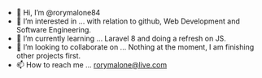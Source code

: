 - 👋 Hi, I’m @rorymalone84
- 👀 I’m interested in ... with relation to github, Web Development and Software Engineering.
- 🌱 I’m currently learning ... Laravel 8 and doing a refresh on JS.
- 💞️ I’m looking to collaborate on ... Nothing at the moment, I am finishing other projects first.
- 📫 How to reach me ... rorymalone@live.com

<!---
rorymalone84/rorymalone84 is a ✨ special ✨ repository because its `README.md` (this file) appears on your GitHub profile.
You can click the Preview link to take a look at your changes.
--->
